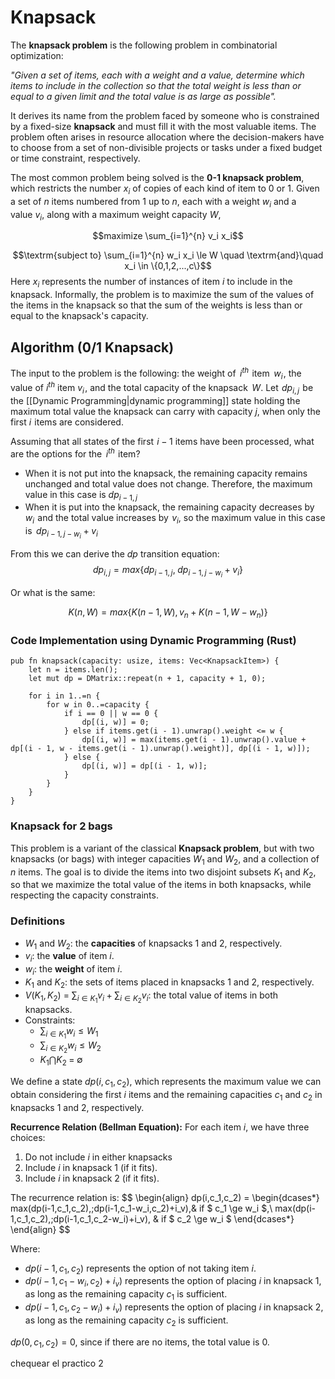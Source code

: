# Knapsack

The **knapsack problem** is the following problem in combinatorial optimization:

*"Given a set of items, each with a weight and a value, determine which items to include in the collection so that the total weight is less than or equal to a given limit and the total value is as large as possible".*

It derives its name from the problem faced by someone who is constrained by a fixed-size **knapsack** and must fill it with the most valuable items. The problem often arises in resource allocation where the decision-makers have to choose from a set of non-divisible projects or tasks under a fixed budget or time constraint, respectively.

The most common problem being solved is the **0-1 knapsack problem**, which restricts the number $x_i$ of copies of each kind of item to $0$ or $1$. Given a set of $n$ items numbered from $1$ up to $n$, each with a weight $w_i$ and a value $v_i$, along with a maximum weight capacity $W$,

$$maximize \sum_{i=1}^{n} v_i x_i$$

$$\textrm{subject to} \sum_{i=1}^{n} w_i x_i \le W \quad \textrm{and}\quad x_i \in \{0,1,2,...,c\}$$
Here $x_i$ represents the number of instances of item $i$ to include in the knapsack. Informally, the problem is to maximize the sum of the values of the items in the knapsack so that the sum of the weights is less than or equal to the knapsack's capacity.

## **Algorithm** (0/1 Knapsack)
The input to the problem is the following: the weight of   $i^{th}$  item   $w_i$ , the value of $i^{th}$ item $v_i$ , and the total capacity of the knapsack   $W$.
Let  $dp_{i, j}$  be the [[Dynamic Programming|dynamic programming]] state holding the maximum total value the knapsack can carry with capacity $j$, when only the first $i$  items are considered.

Assuming that all states of the first  $i-1$ items have been processed, what are the options for the   $i^{th}$  item?

- When it is not put into the knapsack, the remaining capacity remains unchanged and total value does not change. Therefore, the maximum value in this case is $dp_{i-1,j}$
- When it is put into the knapsack, the remaining capacity decreases by   $w_i$  and the total value increases by  $v_i$, so the maximum value in this case is   $dp_{i-1,j-w_i}+v_i$

From this we can derive the *dp* transition equation:
$$dp_{i,j}=max\{dp_{i-1,j}, \;dp_{i-1, j-w_i}+v_i\}$$

Or what is the same:

$$K(n, W) = max\{K(n-1, W), v_n + K(n-1, W-w_n)\}$$


### Code Implementation using Dynamic Programming (Rust)

```
pub fn knapsack(capacity: usize, items: Vec<KnapsackItem>) {  
    let n = items.len();  
    let mut dp = DMatrix::repeat(n + 1, capacity + 1, 0);  
  
    for i in 1..=n {  
        for w in 0..=capacity {  
            if i == 0 || w == 0 {  
                dp[(i, w)] = 0;  
            } else if items.get(i - 1).unwrap().weight <= w {  
                dp[(i, w)] = max(items.get(i - 1).unwrap().value + dp[(i - 1, w - items.get(i - 1).unwrap().weight)], dp[(i - 1, w)]);  
            } else {  
                dp[(i, w)] = dp[(i - 1, w)];  
            }  
        }  
    }  
}
```

### **Knapsack for 2 bags**

This problem is a variant of the classical **Knapsack problem**, but with two knapsacks (or bags) with integer capacities $W_1$​ and $W_2$​, and a collection of $n$ items. The goal is to divide the items into two disjoint subsets $K_1$​ and $K_2$​, so that we maximize the total value of the items in both knapsacks, while respecting the capacity constraints.

### Definitions

- $W_1$ and $W_2$​: the **capacities** of knapsacks 1 and 2, respectively.
- $v_i$: the **value** of item $i$.
- $w_i$: the **weight** of item $i$.
- $K_1$ and $K_2$​​: the sets of items placed in knapsacks 1 and 2, respectively.
- $V(K_1,K_2)$ = $\sum_{i\in K_1}v_i\;+\;\sum_{i \in K_2}v_i$: the total value of items in both knapsacks.
- Constraints: 
	- $\sum_{i\in K_1}w_i \le W_1$ 
	- $\sum_{i\in K_2}w_i \le W_2$
	- $K_1 \bigcap K_2 \;=\; \emptyset$

We define a state $dp(i,c_1,c_2)$, which represents the maximum value we can obtain considering the first $i$ items and the remaining capacities $c_1$ and $c_2$ in knapsacks 1 and 2, respectively.

**Recurrence Relation (Bellman Equation):**
For each item $i$, we have three choices:

1. Do not include $i$ in either knapsacks
2. Include $i$ in knapsack 1 (if it fits).
3. Include $i$ in knapsack 2 (if it fits).

The recurrence relation is: 
$$
 \begin{align}
    dp(i,c_1,c_2) = \begin{dcases*}
        max(dp(i-1,c_1,c_2),\;dp(i-1,c_1-w_i,c_2)+i_v),& if $ c_1 \ge w_i $,\\
        max(dp(i-1,c_1,c_2),\;dp(i-1,c_1,c_2-w_i)+i_v), & if $ c_2 \ge w_i $
        \end{dcases*}
  \end{align}
$$

Where: 
- $dp(i-1,c_1,c_2)$ represents the option of not taking item $i$.
- $dp(i-1,c_1-w_i,c_2)+i_v)$ represents the option of placing $i$ in knapsack 1, as long as the remaining capacity $c_1$ is sufficient.
- $dp(i-1,c_1,c_2-w_i)+i_v)$ represents the option of placing $i$ in knapsack 2, as long as the remaining capacity $c_2$ is sufficient.


$dp(0,c_1,c_2) = 0$, since if there are no items, the total value is 0.


chequear el practico 2